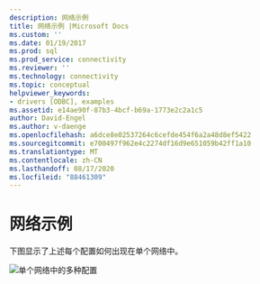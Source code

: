 ```yaml
---
description: 网络示例
title: 网络示例 |Microsoft Docs
ms.custom: ''
ms.date: 01/19/2017
ms.prod: sql
ms.prod_service: connectivity
ms.reviewer: ''
ms.technology: connectivity
ms.topic: conceptual
helpviewer_keywords:
- drivers [ODBC], examples
ms.assetid: e14ae90f-87b3-4bcf-b69a-1773e2c2a1c5
author: David-Engel
ms.author: v-daenge
ms.openlocfilehash: a6dce8e02537264c6cefde454f6a2a48d8ef5422
ms.sourcegitcommit: e700497f962e4c2274df16d9e651059b42ff1a10
ms.translationtype: MT
ms.contentlocale: zh-CN
ms.lasthandoff: 08/17/2020
ms.locfileid: "88461309"
---
```

# <a name="network-example"></a>网络示例
下图显示了上述每个配置如何出现在单个网络中。  
  
 ![单个网络中的多种配置](../../odbc/reference/media/pr08.gif "pr08")
